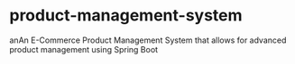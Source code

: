 # product-management-system
anAn E-Commerce Product Management System that allows for advanced product management using Spring Boot
